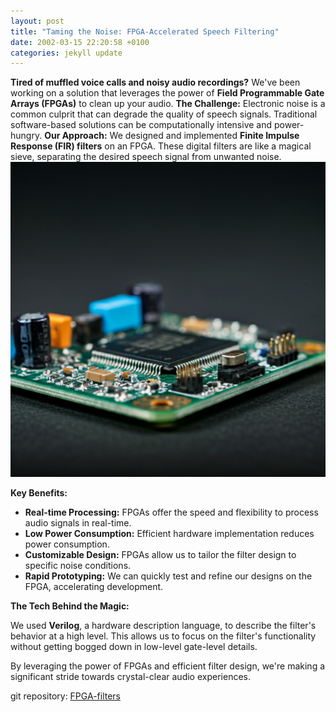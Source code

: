 ```yaml
---
layout: post
title: "Taming the Noise: FPGA-Accelerated Speech Filtering"
date: 2002-03-15 22:20:58 +0100
categories: jekyll update
---
```


**Tired of muffled voice calls and noisy audio recordings?** We've been working on a solution that leverages the power of **Field Programmable Gate Arrays (FPGAs)** to clean up your audio.
**The Challenge:**
Electronic noise is a common culprit that can degrade the quality of speech signals. Traditional software-based solutions can be computationally intensive and power-hungry.
**Our Approach:**
We designed and implemented **Finite Impulse Response (FIR) filters** on an FPGA. These digital filters are like a magical sieve, separating the desired speech signal from unwanted noise.
![fpga](/images/fpga.png "FPGA")

**Key Benefits:**

- **Real-time Processing:** FPGAs offer the speed and flexibility to process audio signals in real-time.
- **Low Power Consumption:** Efficient hardware implementation reduces power consumption.
- **Customizable Design:** FPGAs allow us to tailor the filter design to specific noise conditions.
- **Rapid Prototyping:** We can quickly test and refine our designs on the FPGA, accelerating development.

**The Tech Behind the Magic:**

We used **Verilog**, a hardware description language, to describe the filter's behavior at a high level. This allows us to focus on the filter's functionality without getting bogged down in low-level gate-level details.

By leveraging the power of FPGAs and efficient filter design, we're making a significant stride towards crystal-clear audio experiences.

git repository: [FPGA-filters](https://github.com/garethcmurphy/fpga-filters)
